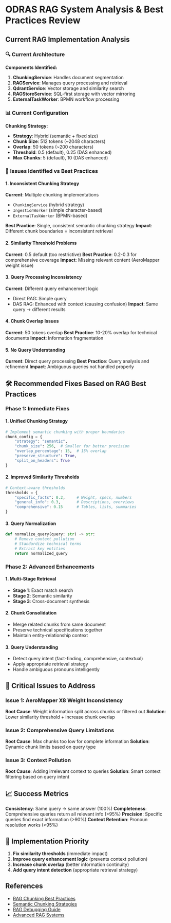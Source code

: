 # ODRAS RAG System Analysis & Best Practices Review

## Current RAG Implementation Analysis

### 🔍 **Current Architecture**

**Components Identified:**
1. **ChunkingService**: Handles document segmentation
2. **RAGService**: Manages query processing and retrieval
3. **QdrantService**: Vector storage and similarity search
4. **RAGStoreService**: SQL-first storage with vector mirroring
5. **ExternalTaskWorker**: BPMN workflow processing

### 📊 **Current Configuration**

**Chunking Strategy:**
- **Strategy**: Hybrid (semantic + fixed size)
- **Chunk Size**: 512 tokens (~2048 characters)
- **Overlap**: 50 tokens (~200 characters)
- **Threshold**: 0.5 (default), 0.25 (DAS enhanced)
- **Max Chunks**: 5 (default), 10 (DAS enhanced)

### 🚨 **Issues Identified vs Best Practices**

#### 1. **Inconsistent Chunking Strategy**
**Current**: Multiple chunking implementations
- `ChunkingService` (hybrid strategy)
- `IngestionWorker` (simple character-based)
- `ExternalTaskWorker` (BPMN-based)

**Best Practice**: Single, consistent semantic chunking strategy
**Impact**: Different chunk boundaries = inconsistent retrieval

#### 2. **Similarity Threshold Problems**
**Current**: 0.5 default (too restrictive)
**Best Practice**: 0.2-0.3 for comprehensive coverage
**Impact**: Missing relevant content (AeroMapper weight issue)

#### 3. **Query Processing Inconsistency**
**Current**: Different query enhancement logic
- Direct RAG: Simple query
- DAS RAG: Enhanced with context (causing confusion)
**Impact**: Same query → different results

#### 4. **Chunk Overlap Issues**
**Current**: 50 tokens overlap
**Best Practice**: 10-20% overlap for technical documents
**Impact**: Information fragmentation

#### 5. **No Query Understanding**
**Current**: Direct query processing
**Best Practice**: Query analysis and refinement
**Impact**: Ambiguous queries not handled properly

## 🛠️ **Recommended Fixes Based on RAG Best Practices**

### Phase 1: Immediate Fixes

#### 1. **Unified Chunking Strategy**
```python
# Implement semantic chunking with proper boundaries
chunk_config = {
    "strategy": "semantic",
    "chunk_size": 256,  # Smaller for better precision
    "overlap_percentage": 15,  # 15% overlap
    "preserve_structure": True,
    "split_on_headers": True
}
```

#### 2. **Improved Similarity Thresholds**
```python
# Context-aware thresholds
thresholds = {
    "specific_facts": 0.2,     # Weight, specs, numbers
    "general_info": 0.3,       # Descriptions, overviews
    "comprehensive": 0.15      # Tables, lists, summaries
}
```

#### 3. **Query Normalization**
```python
def normalize_query(query: str) -> str:
    # Remove context pollution
    # Standardize technical terms
    # Extract key entities
    return normalized_query
```

### Phase 2: Advanced Enhancements

#### 1. **Multi-Stage Retrieval**
- **Stage 1**: Exact match search
- **Stage 2**: Semantic similarity
- **Stage 3**: Cross-document synthesis

#### 2. **Chunk Consolidation**
- Merge related chunks from same document
- Preserve technical specifications together
- Maintain entity-relationship context

#### 3. **Query Understanding**
- Detect query intent (fact-finding, comprehensive, contextual)
- Apply appropriate retrieval strategy
- Handle ambiguous pronouns intelligently

## 🎯 **Critical Issues to Address**

### Issue 1: AeroMapper X8 Weight Inconsistency
**Root Cause**: Weight information split across chunks or filtered out
**Solution**: Lower similarity threshold + increase chunk overlap

### Issue 2: Comprehensive Query Limitations
**Root Cause**: Max chunks too low for complete information
**Solution**: Dynamic chunk limits based on query type

### Issue 3: Context Pollution
**Root Cause**: Adding irrelevant context to queries
**Solution**: Smart context filtering based on query intent

## 📈 **Success Metrics**

**Consistency**: Same query → same answer (100%)
**Completeness**: Comprehensive queries return all relevant info (>95%)
**Precision**: Specific queries find exact information (>90%)
**Context Retention**: Pronoun resolution works (>95%)

## 🔧 **Implementation Priority**

1. **Fix similarity thresholds** (immediate impact)
2. **Improve query enhancement logic** (prevents context pollution)
3. **Increase chunk overlap** (better information continuity)
4. **Add query intent detection** (appropriate retrieval strategy)

## References

- [RAG Chunking Best Practices](https://unstructured.io/blog/chunking-for-rag-best-practices)
- [Semantic Chunking Strategies](https://towardsdatascience.com/rag-101-chunking-strategies-fdc6f6c2aaec/)
- [RAG Debugging Guide](https://hamming.ai/blog/rag-debugging)
- [Advanced RAG Systems](https://focusedlabs.io/blog/debugging-your-rag-app)



